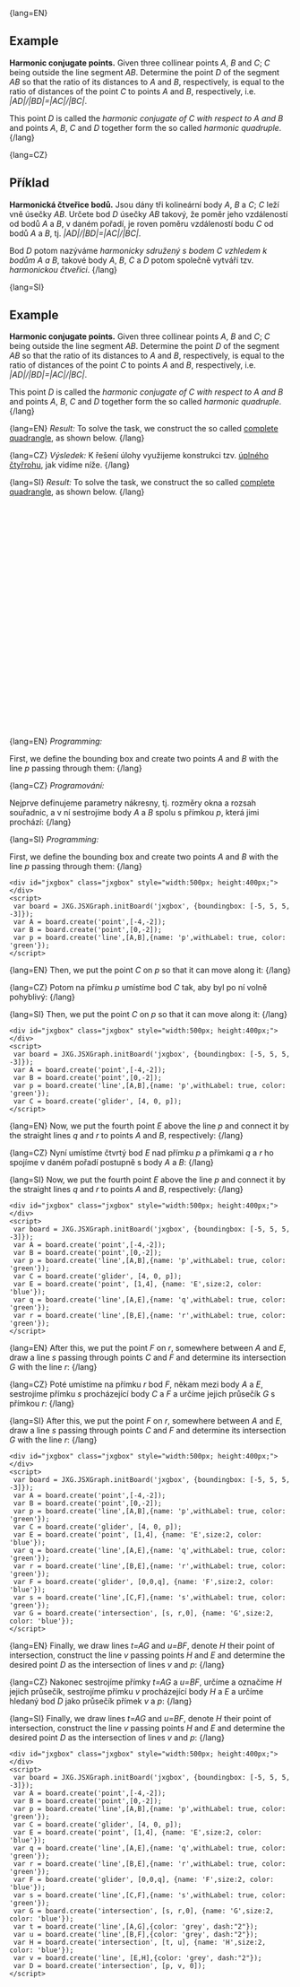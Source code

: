 {lang=EN}
## Example

**Harmonic conjugate points.** Given three collinear points *A*, *B* and *C*; *C* being outside the line segment *AB*.
Determine the point *D* of the segment *AB* so that the ratio of its distances to *A* and *B*, respectively, is equal to the 
ratio of distances of the point *C* to points *A* and *B*, respectively, i.e. *\|AD\|\/\|BD\|=\|AC\|\/\|BC\|*. 

This point *D* is called the *harmonic conjugate of C with respect to A and B* and points *A*, *B*, *C* and *D* together 
form the so called *harmonic quadruple*.
{/lang}

{lang=CZ}
## Příklad

**Harmonická čtveřice bodů.** Jsou dány tři kolineární body *A*, *B* a *C*; *C* leží vně úsečky *AB*.
Určete bod *D* úsečky *AB* takový, že poměr jeho vzdáleností od bodů *A* a *B*, v daném pořadí, je roven poměru
vzdáleností bodu *C* od bodů *A* a *B*, tj. *\|AD\|\/\|BD\|=\|AC\|\/\|BC\|*. 

Bod *D* potom nazýváme *harmonicky sdružený s bodem C vzhledem k bodům A a B*, takové body *A*, *B*, *C* a *D* potom společně
vytváří tzv. *harmonickou čtveřici*.
{/lang}

{lang=SI}
## Example

**Harmonic conjugate points.** Given three collinear points *A*, *B* and *C*; *C* being outside the line segment *AB*.
Determine the point *D* of the segment *AB* so that the ratio of its distances to *A* and *B*, respectively, is equal to the 
ratio of distances of the point *C* to points *A* and *B*, respectively, i.e. *\|AD\|\/\|BD\|=\|AC\|\/\|BC\|*. 

This point *D* is called the *harmonic conjugate of C with respect to A and B* and points *A*, *B*, *C* and *D* together 
form the so called *harmonic quadruple*.
{/lang}

{lang=EN}
*Result:*
To solve the task, we construct the so called [complete quadrangle](https://en.wikipedia.org/wiki/Complete_quadrangle),
as shown below.
{/lang}

{lang=CZ}
*Výsledek:*
K řešení úlohy využijeme konstrukci tzv. [úplného čtyřrohu](https://en.wikipedia.org/wiki/Complete_quadrangle),
jak vidíme níže.
{/lang}

{lang=SI}
*Result:*
To solve the task, we construct the so called [complete quadrangle](https://en.wikipedia.org/wiki/Complete_quadrangle),
as shown below.
{/lang}

<div id="jxgbox" class="jxgbox" style="width:500px; height:400px;"></div>
<script>
 var board = JXG.JSXGraph.initBoard('jxgbox', {boundingbox: [-5, 5, 5, -3]});
 var A = board.create('point',[-4,-2]);
 var B = board.create('point',[0,-2]);
 var p = board.create('line',[A,B],{name: 'p',withLabel: true, color: 'green'});
 var C = board.create('glider', [4, 0, p]);
 var E = board.create('point', [1,4], {name: 'E',size:2, color: 'blue'});
 var q = board.create('line',[A,E],{name: 'q',withLabel: true, color: 'green'});
 var r = board.create('line',[B,E],{name: 'r',withLabel: true, color: 'green'});
 var F = board.create('glider', [0,0,q], {name: 'F',size:2, color: 'blue'});
 var s = board.create('line',[C,F],{name: 's',withLabel: true, color: 'green'});
 var G = board.create('intersection', [s, r,0], {name: 'G',size:2, color: 'blue'});
 var t = board.create('line',[A,G],{color: 'grey', dash:"2"});
 var u = board.create('line',[B,F],{color: 'grey', dash:"2"});
 var H = board.create('intersection', [t, u], {name: 'H',size:2, color: 'blue'});
 var v = board.create('line', [E,H],{color: 'grey', dash:"2"});
 var D = board.create('intersection', [p, v, 0]);
</script>


{lang=EN}
*Programming:*

First, we define the bounding box and create two points *A* and *B* with the line *p* passing through them:
{/lang}

{lang=CZ}
*Programování:*

Nejprve definujeme parametry nákresny, tj. rozměry okna a rozsah souřadnic, a v ní sestrojíme body *A* a *B* 
spolu s přímkou *p*, která jimi prochází:
{/lang}

{lang=SI}
*Programming:*

First, we define the bounding box and create two points *A* and *B* with the line *p* passing through them:
{/lang}


```JS
<div id="jxgbox" class="jxgbox" style="width:500px; height:400px;"></div>
<script>
 var board = JXG.JSXGraph.initBoard('jxgbox', {boundingbox: [-5, 5, 5, -3]});
 var A = board.create('point',[-4,-2]);
 var B = board.create('point',[0,-2]);
 var p = board.create('line',[A,B],{name: 'p',withLabel: true, color: 'green'});
</script> 
```

{lang=EN}
Then, we put the point *C* on *p* so that it can move along it:
{/lang}


{lang=CZ}
Potom na přímku *p* umístíme bod *C* tak, aby byl po ní volně pohyblivý:
{/lang}


{lang=SI}
Then, we put the point *C* on *p* so that it can move along it:
{/lang}

```JS
<div id="jxgbox" class="jxgbox" style="width:500px; height:400px;"></div>
<script>
 var board = JXG.JSXGraph.initBoard('jxgbox', {boundingbox: [-5, 5, 5, -3]});
 var A = board.create('point',[-4,-2]);
 var B = board.create('point',[0,-2]);
 var p = board.create('line',[A,B],{name: 'p',withLabel: true, color: 'green'});
 var C = board.create('glider', [4, 0, p]);
</script> 
```

{lang=EN}
Now, we put the fourth point *E* above the line *p* and connect it by the straight lines *q* and *r* to points
*A* and *B*, respectively:
{/lang}

{lang=CZ}
Nyní umístíme čtvrtý bod *E* nad přímku *p* a přímkami *q* a *r* ho spojíme v daném pořadí postupně s&nbsp;body
*A* a *B*:
{/lang}

{lang=SI}
Now, we put the fourth point *E* above the line *p* and connect it by the straight lines *q* and *r* to points
*A* and *B*, respectively:
{/lang}

```JS
<div id="jxgbox" class="jxgbox" style="width:500px; height:400px;"></div>
<script>
 var board = JXG.JSXGraph.initBoard('jxgbox', {boundingbox: [-5, 5, 5, -3]});
 var A = board.create('point',[-4,-2]);
 var B = board.create('point',[0,-2]);
 var p = board.create('line',[A,B],{name: 'p',withLabel: true, color: 'green'});
 var C = board.create('glider', [4, 0, p]);
 var E = board.create('point', [1,4], {name: 'E',size:2, color: 'blue'});
 var q = board.create('line',[A,E],{name: 'q',withLabel: true, color: 'green'});
 var r = board.create('line',[B,E],{name: 'r',withLabel: true, color: 'green'});
</script> 
```
{lang=EN}
After this, we put the point *F* on *r*, somewhere between *A* and *E*, draw a line *s* passing through
points *C* and *F* and determine its intersection *G* with the line *r*:
{/lang}

{lang=CZ}
Poté umístíme na přímku *r* bod *F*, někam mezi body *A* a *E*, sestrojíme přímku *s* procházející body *C* a *F* 
a určíme jejich průsečík *G* s přímkou *r*:
{/lang}

{lang=SI}
After this, we put the point *F* on *r*, somewhere between *A* and *E*, draw a line *s* passing through
points *C* and *F* and determine its intersection *G* with the line *r*:
{/lang}


```JS
<div id="jxgbox" class="jxgbox" style="width:500px; height:400px;"></div>
<script>
 var board = JXG.JSXGraph.initBoard('jxgbox', {boundingbox: [-5, 5, 5, -3]});
 var A = board.create('point',[-4,-2]);
 var B = board.create('point',[0,-2]);
 var p = board.create('line',[A,B],{name: 'p',withLabel: true, color: 'green'});
 var C = board.create('glider', [4, 0, p]);
 var E = board.create('point', [1,4], {name: 'E',size:2, color: 'blue'});
 var q = board.create('line',[A,E],{name: 'q',withLabel: true, color: 'green'});
 var r = board.create('line',[B,E],{name: 'r',withLabel: true, color: 'green'});
 var F = board.create('glider', [0,0,q], {name: 'F',size:2, color: 'blue'});
 var s = board.create('line',[C,F],{name: 's',withLabel: true, color: 'green'});
 var G = board.create('intersection', [s, r,0], {name: 'G',size:2, color: 'blue'});
</script> 
```

{lang=EN}
Finally, we draw lines *t=AG* and *u=BF*, denote *H* their point of intersection, construct
the line *v* passing points *H* and *E* and determine the desired point *D* as the intersection of lines *v* and *p*:
{/lang}

{lang=CZ}
Nakonec sestrojíme přímky *t=AG* a *u=BF*, určíme a označíme *H* jejich průsečík, sestrojíme přímku *v*
procházející body *H* a *E* a určíme hledaný bod *D* jako průsečík přímek *v* a *p*:
{/lang}

{lang=SI}
Finally, we draw lines *t=AG* and *u=BF*, denote *H* their point of intersection, construct
the line *v* passing points *H* and *E* and determine the desired point *D* as the intersection of lines *v* and *p*:
{/lang}


```JS
<div id="jxgbox" class="jxgbox" style="width:500px; height:400px;"></div>
<script>
 var board = JXG.JSXGraph.initBoard('jxgbox', {boundingbox: [-5, 5, 5, -3]});
 var A = board.create('point',[-4,-2]);
 var B = board.create('point',[0,-2]);
 var p = board.create('line',[A,B],{name: 'p',withLabel: true, color: 'green'});
 var C = board.create('glider', [4, 0, p]);
 var E = board.create('point', [1,4], {name: 'E',size:2, color: 'blue'});
 var q = board.create('line',[A,E],{name: 'q',withLabel: true, color: 'green'});
 var r = board.create('line',[B,E],{name: 'r',withLabel: true, color: 'green'});
 var F = board.create('glider', [0,0,q], {name: 'F',size:2, color: 'blue'});
 var s = board.create('line',[C,F],{name: 's',withLabel: true, color: 'green'});
 var G = board.create('intersection', [s, r,0], {name: 'G',size:2, color: 'blue'});
 var t = board.create('line',[A,G],{color: 'grey', dash:"2"});
 var u = board.create('line',[B,F],{color: 'grey', dash:"2"});
 var H = board.create('intersection', [t, u], {name: 'H',size:2, color: 'blue'});
 var v = board.create('line', [E,H],{color: 'grey', dash:"2"});
 var D = board.create('intersection', [p, v, 0]);
</script>
```